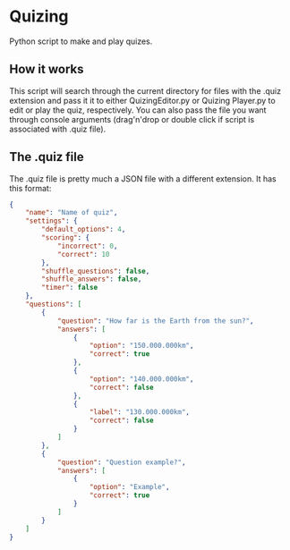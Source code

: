 # Quizing
Python script to make and play quizes.

## How it works
This script will search through the current directory for files with the .quiz extension and pass it it to either QuizingEditor.py or Quizing Player.py to edit or play the quiz, respectively. You can also pass the file you want through console arguments (drag'n'drop or double click if script is associated with .quiz file).

## The .quiz file
The .quiz file is pretty much a JSON file with a different extension. 
It has this format:
```json
{
    "name": "Name of quiz",
    "settings": {
        "default_options": 4,
        "scoring": {
            "incorrect": 0,
            "correct": 10
        },
        "shuffle_questions": false,
        "shuffle_answers": false,
        "timer": false
    },
    "questions": [
        {
            "question": "How far is the Earth from the sun?",
            "answers": [
                {
                    "option": "150.000.000km",
                    "correct": true
                },
                {
                    "option": "140.000.000km",
                    "correct": false
                },
                {
                	"label": "130.000.000km",
                	"correct": false
                }
            ]
        },
        {
        	"question": "Question example?",
        	"answers": [
        		{
        			"option": "Example",
        			"correct": true
        		}
        	]
        }
    ]
}
```
